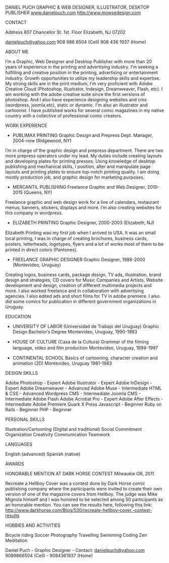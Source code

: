 DANIEL PUCH
GRAPHIC & WEB DESIGNER, ILLUSTRATOR, DESKTOP PUBLISHER
www.danielpuch.com
http://www.mowsedesign.com 
 
 
CONTACT

Address
807 Chancellor St. 1st. Floor 
Elizabeth, NJ 07202 
 
danielpuch@yahoo.com 
908 986 6504  (Cell) 
908 436 1937 (Home) 
 
 
ABOUT ME 
 
I’m a Graphic, Web Designer and Desktop Publisher with more than 20 years of experience in the printing and advertising industry.  I’m seeking a fulﬁlling and creative position in the printing, advertising or entertainment industry. Growth opportunities to utilize my leadership skills and expertise. My strong skills are in the print medium, I'm very proficient with Adobe  Creative Cloud (Photoshop, Illustrator, Indesign, Dreamweaver, Flash, etc). I am working with the adobe creative suite since the first versions of photoshop.  And I also have experience designing websites and cms (wordpress, joomla,etc), static or dynamic. I'm also an illustrator and cartoonist. I have published works for several comic magazines in my native country with a collective of professional comic creators.
 
WORK EXPERIENCE 


* PUBLIMAX PRINTING
Graphic Design and Prepress Dept. Manager, 2004-now 
 (Ridgewood, NY) 
 
I’m in charge of the graphic design and prepress department. There are two more prepress operators under my lead. My duties include creating layouts and developing plates for printing presses. Using knowledge of desktop publishing and mechanical skills, I position, alter and manipulate page layouts and printing plates to ensure top-notch printing quality. I am doing mostly production job, and graphic design for marketing purposes.


* MERCANTIL PUBLISHING
Freelance Graphic and Web Designer, 2010-2015 (Queens, NY) 

Freelance graphic and web design work for a line of calendars, restaurant menus, banners, stickers, displays and more. I’m also creating websites for this company in wordpress.


* ELIZABETH PRINTING 
Graphic Designer, 2000-2003 (Elizabeth, NJ) 

Elizabeth Printing was my ﬁrst job when I arrived to USA. It was an small local printing, I was in charge of creating brochures, business cards, posters, letterheads, logotypes, ﬂyers and a lot  of works most of them to be printed in direct colors (Pantones). 

* FREELANCE GRAPHIC DESIGNER 
Graphic Designer, 1988-2000 (Montevideo, Uruguay) 

Creating logos, business cards, package design, TV ads, illustration, brand design and strategies, CD covers for Music Companies and Artists, Website development and design, creation of different multimedia projects and more. I also worked freelance and in collaboration with advertising agencies. I also edited ads and short films for TV in adobe premiere. I also did some comics for publication in different government organizations in Uruguay.


 
EDUCATION 

* UNIVERSITY OF LABOR (Universidad de Trabajo del Uruguay)
Graphic Design Bachelor’s Degree
Montevideo, Uruguay, 1990-1993
 
* HOUSE OF CULTURE (Casa de la Cultura) 
Grammar of the ﬁlming language, video and ﬁlm production
Montevideo, Uruguay, 1994-1997 
 
 
* CONTINENTAL SCHOOL
Basics of cartooning, character creation and animation (2D)
Montevideo, Uruguay 1981-1983
 
 
DESIGN SKILLS 
 
Adobe Photoshop  - Expert
Adobe Illustrator - Expert
Adobe InDesign - Expert
Adobe Dreamweaver - Advanced
Adobe Muse - Intermediate
HTML & CSS - Advanced
Wordpress CMS - Intermediate
Joomla CMS - Intermediate
Adobe Flash Adobe Acrobat Pro  - Expert
Adobe After Effects - Intermediate
Adobe Premiere Quark X Press 
Javascript - Beginner
Ruby on Rails - Beginner
PHP - Beginner


PERSONAL SKILLS 
 
Illustration/Cartooning (Digital and traditional)
Social 
Commitment 
Organization 
Creativity 
Communication 
Teamwork 
 
LANGUAGES 
 
English (advanced)
Spanish  (native)
 
 
AWARDS 
 
HONORABLE MENTION AT 
DARK HORSE CONTEST 
Milwaukie OR, 2011 
 
Recreate a Hellboy Cover was a contest done by Dark Horse comic publishing company where the participants were invited to create their own version of one of the magazine covers from Hellboy. The judge was Mike Mignola himself and I was honored to be selected among 50 participants as an honorable mention. You can see the results here, following this link: http://www.darkhorse.com/Blog/530/recreate-hellboy-cover.-contest-results 
 
 
HOBBIES AND ACTIVITIES 
 
Bicycle riding
Soccer
Photography
Travelling
Swimming
Coding 
Zen Meditation
 

Daniel Puch - Graphic Designer - Contact: danielpuch@yahoo.com
9089866504 (Cell) - 9084361937 (Home)
